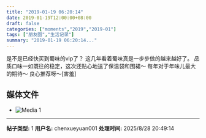 ```yaml
---
title: "2019-01-19 06:20:14"
date: 2019-01-19T12:00:00+08:00
draft: false
categories: ["moments","2019","2019-01"]
tags: ["朋友圈","生活记录"]
summary: "2019-01-19 06:20:14..."
---
```


是不是已经快买到蜀味的vip了？
这几年看着蜀味真是一步步做的越来越好了。
品质口味一如既往的稳定，这次还贴心地送了保温袋和围裙～
每年对于年味儿最大的期待～
良心推荐呀～[害羞]

## 媒体文件

- ![Media 1](/Moments/photos/2019-01-19/201901190620140.jpg)

---

**帖子类型:** 1
**用户名:** chenxueyuan001
**处理时间:** 2025/8/28 20:49:14